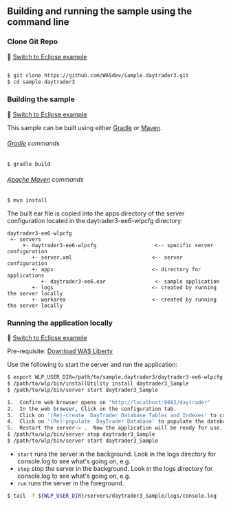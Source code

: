 ## Building and running the sample using the command line

### Clone Git Repo
:pushpin: [Switch to Eclipse example](/docs/Using-WDT.md/#clone-git-repo)

```bash

$ git clone https://github.com/WASdev/sample.daytrader3.git
$ cd sample.daytrader3

```

### Building the sample
:pushpin: [Switch to Eclipse example](/docs/Using-WDT.md/#building-the-sample-in-eclipse)

This sample can be built using either [Gradle](#gradle-commands) or [Maven](#apache-maven-commands).

###### [Gradle](http://gradle.org/) commands

```bash
$ gradle build
```
###### [Apache Maven](http://maven.apache.org/) commands

```bash
$ mvn install
```


The built ear file is copied into the apps directory of the server configuration located in the daytrader3-ee6-wlpcfg directory:

```text
daytrader3-ee6-wlpcfg
 +- servers
     +- daytrader3-ee6-wlpcfg                   <-- specific server configuration
        +- server.xml                          <-- server configuration
        +- apps                                <- directory for applications
           +- daytrader3-ee6.ear                <- sample application
        +- logs                                <- created by running the server locally
        +- workarea                            <- created by running the server locally
```

### Running the application locally
:pushpin: [Switch to Eclipse example](/docs/Using-WDT.md/#running-the-application-locally)

Pre-requisite: [Download WAS Liberty](/docs/Downloading-WAS-Liberty.md)

Use the following to start the server and run the application:

```bash
$ export WLP_USER_DIR=/path/to/sample.daytrader3/daytrader3-ee6-wlpcfg
$ /path/to/wlp/bin/installUtility install daytrader3_Sample
$ /path/to/wlp/bin/server start daytrader3_Sample

1.  Confirm web browser opens on "http://localhost:9083/daytrader" 
2.  In the web browser, Click on the configuration tab.
3.  Click on '(Re)-create  DayTrader Database Tables and Indexes' to create the database.
4.  Click on '(Re)-populate  DayTrader Database' to populate the database.
5.  Restart the server-> .  Now the application will be ready for use.
$ /path/to/wlp/bin/server stop daytrader3_Sample
$ /path/to/wlp/bin/server start daytrader3_Sample
```

* `start` runs the server in the background. Look in the logs directory for console.log to see what's going on, e.g.
* `stop` stop the server in the background. Look in the logs directory for console.log to see what's going on, e.g.
* `run` runs the server in the foreground.

```bash
$ tail -f ${WLP_USER_DIR}/servers/daytrader3_Sample/logs/console.log
```

